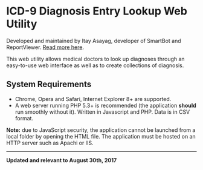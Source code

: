 # ICD-9 Diagnosis Entry Lookup Web Utility
Developed and maintained by Itay Asayag, developer of SmartBot and ReportViewer. [Read more here](https://asayag.ddns.net/).

This web utility allows medical doctors to look up diagnoses through an easy-to-use web interface as well as to create collections of diagnosis.

## System Requirements

* Chrome, Opera and Safari, Internet Explorer 8+ are supported.
* A web server running PHP 5.3+ is recommended (the application __should__ run smoothly without it).
Written in Javascript and PHP. Data is in CSV format.

__Note:__ due to JavaScript security, the application cannot be launched from a local folder by opening the HTML file. The application must be hosted on an HTTP server such as Apachi or IIS.




----
__Updated and relevant to August 30th, 2017__
